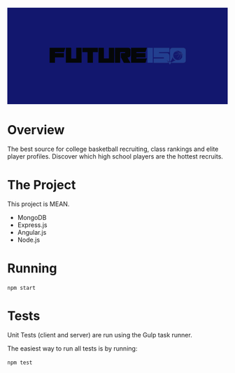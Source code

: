 ![banner](resources/banner.png)

# Overview

The best source for college basketball recruiting, class rankings and elite player profiles. Discover which high school players are the hottest recruits.

# The Project

This project is MEAN.

- MongoDB
- Express.js
- Angular.js
- Node.js

# Running



`npm start`

# Tests

Unit Tests (client and server) are run using the Gulp task runner.

The easiest way to run all tests is by running:

`npm test`
